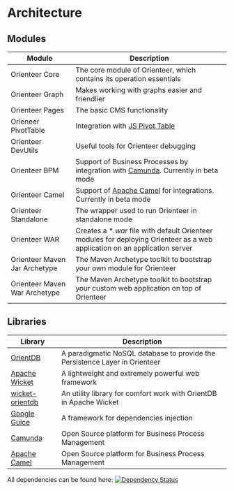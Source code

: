 # Architecture

## Modules

| Module | Description |
| -- | -- |
| Orienteer Core | The core module of Orienteer, which contains its operation essentials |
| Orienteer Graph | Makes working with graphs easier and friendlier|
| Orienteer Pages | The basic CMS functionality |
| Orieneer PivotTable | Integration with [JS Pivot Table](http://nicolas.kruchten.com/pivottable/examples/)|
| Orienteer DevUtils | Useful tools for Orienteer debugging |
| Orienteer BPM | Support of Business Processes by integration with [Camunda](https://camunda.org/). Currently in beta mode |
| Orienteer Camel | Support of [Apache Camel](http://camel.apache.org/) for integrations. Currently in beta mode |
| Orienteer Standalone | The wrapper used to run Orienteer in standalone mode|
| Orienteer WAR | Сreates a **.war* file with default Orienteer modules for deploying Orienteer as a web application on an application server|
| Orienteer Maven Jar Archetype | The Maven Archetype toolkit to bootstrap your own module for Orienteer|
| Orienteer Maven War Archetype | The Maven Archetype toolkit to bootstrap your custom web application on top of Orienteer|


## Libraries

| Library| Description |
| -- | -- |
| [OrientDB](https://github.com/orientechnologies/orientdb) | A paradigmatic NoSQL database to provide the Persistence Layer in Orienteer|
| [Apache Wicket](http://wicket.apache.org/) | A lightweight and extremely powerful web framework |
| [wicket-orientdb](https://github.com/OrienteerDW/wicket-orientdb) | An utility library for comfort work with OrientDB in Apache Wicket |
| [Google Guice](https://github.com/google/guice) | A framework for dependencies injection | 
| [Camunda](https://camunda.org/) | Open Source platform for Business Process Management |
| [Apache Camel](http://camel.apache.org/) | Open Source platform for Business Process Management |


All dependencies can be found here: [![Dependency Status](https://www.versioneye.com/user/projects/5897a42427d3c30044303569/badge.svg?style=flat-square)](https://www.versioneye.com/user/projects/5897a42427d3c30044303569)